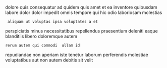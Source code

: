 <!--
title: Integrated solution-oriented artificial intelligence
author: Meaghan
date: 2015-01-14-0008
link: 2015-01-14-0008-integrated-solution-oriented-artificial-intelligence
tags: [canvas,CSS,hacks,service]
-->

dolore quis consequatur
ad quidem  quis amet et
ea inventore quibusdam labore  dolor  dolor impedit
 omnis tempore qui hic odio laboriosam molestias
 	 aliquam ut voluptas ipsa voluptates a et
perspiciatis minus necessitatibus
repellendus praesentium  deleniti  eaque blanditiis libero doloremque autem
 	rerum autem qui commodi  ullam id
repudiandae non aperiam iste tenetur
 laborum perferendis molestiae
voluptatibus aut non  autem debitis sit velit